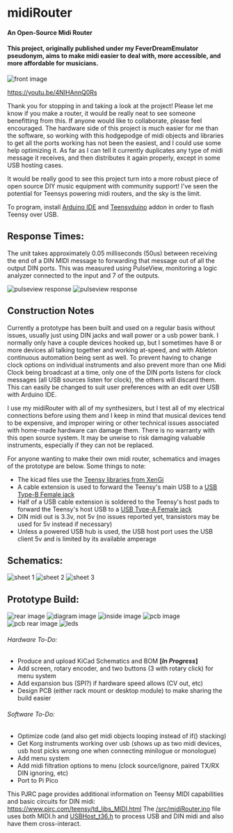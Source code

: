 # midiRouter
#### An Open-Source Midi Router


#### This project, originally published under my FeverDreamEmulator pseudonym, aims to make midi easier to deal with, more accessible, and more affordable for musicians. 

![front image](./images/front.jpg)

https://youtu.be/4NIHAnnQ0Rs

Thank you for stopping in and taking a look at the project! Please let me know if you make a router, it would be really neat to see someone benefitting from this. If anyone would like to collaborate, please feel encouraged. The hardware side of this project is much easier for me than the software, so working with this hodgepodge of midi objects and libraries to get all the ports working has not been the easiest, and I could use some help optimizing it. As far as I can tell it currently duplicates any type of midi message it receives, and then distributes it again properly, except in some USB hosting cases.

It would be really good to see this project turn into a more robust piece of open source DIY music equipment with community support! I've seen the potential for Teensys powering midi routers, and the sky is the limit.

To program, install [Arduino IDE](https://www.arduino.cc/en/software) and [Teensyduino](https://www.pjrc.com/teensy/teensyduino.html) addon in order to flash Teensy over USB.

## Response Times:

The unit takes approximately 0.05 milliseconds (50us) between receiving the end of a DIN MIDI message to forwarding that message out of all the output DIN ports. This was measured using PulseView, monitoring a logic analyzer connected to the input and 7 of the outputs.

![pulseview response](./images/pulseview_midi_test_view_2.png)
![pulseview response](./images/pulseview_midi_test_view_1.png)


## Construction Notes

Currently a prototype has been built and used on a regular basis without issues, usually just using DIN jacks and wall power or a usb power bank. I normally only have a couple devices hooked up, but I sometimes have 8 or more devices all talking together and working at-speed, and with Ableton continuous automation being sent as well. To prevent having to change clock options on individual instruments and also prevent more than one Midi Clock being broadcast at a time, only one of the DIN ports listens for clock messages (all USB sources listen for clock), the others will discard them. This can easily be changed to suit user preferences with an edit over USB with Arduino IDE. 

I use my midiRouter with all of my synthesizers, but I test all of my electrical connections before using them and I keep in mind that musical devices tend to be expensive, and improper wiring or other technical issues associated with home-made hardware can damage them. There is no warranty with this open source system. It may be unwise to risk damaging valuable instruments, especially if they can not be replaced.

For anyone wanting to make their own midi router, schematics and images of the prototype are below. Some things to note: 

- The kicad files use the [Teensy libraries from XenGi](https://github.com/XenGi/teensy_library)
- A cable extension is used to forward the Teensy's main USB to a [USB Type-B Female jack](https://www.adafruit.com/product/4212)
- Half of a USB cable extension is soldered to the Teensy's host pads to forward the Teensy's host USB to a [USB Type-A Female jack](https://www.adafruit.com/product/4214)
- DIN midi out is 3.3v, not 5v (no issues reported yet, transistors may be used for 5v instead if necessary)
- Unless a powered USB hub is used, the USB host port uses the USB client 5v and is limited by its available amperage

## Schematics:

![sheet 1](./schematics/midiRouter_schematic_1.jpg)
![sheet 2](./schematics/midiRouter_schematic_2.jpg)
![sheet 3](./schematics/midiRouter_schematic_3.jpg)


## Prototype Build:

![rear image](./images/rear.jpg)
![diagram image](./images/diagram.jpg)
![inside image](./images/inside.jpg)
![pcb image](./images/pcb.jpg)
![pcb rear image](./images/pcb_rear.jpg)
![leds](./images/leds.jpg)



###### Hardware To-Do:
- Produce and upload KiCad Schematics and BOM **[*In Progress*]** 
- Add screen, rotary encoder, and two buttons (3 with rotary click) for menu system
- Add expansion bus (SPI?) if hardware speed allows (CV out, etc)
- Design PCB (either rack mount or desktop module) to make sharing the build easier

###### Software To-Do:
- Optimize code (and also get midi objects looping instead of if() stacking)
- Get Korg instruments working over usb (shows up as two midi devices, usb host picks wrong one when connecting minilogue or monologue)
- Add menu system
- Add midi filtration options to menu (clock source/ignore, paired TX/RX DIN ignoring, etc)
- Port to Pi Pico

This PJRC page provides additional information on Teensy MIDI capabilities and basic circuits for DIN midi: https://www.pjrc.com/teensy/td_libs_MIDI.html The [/src/midiRouter.ino](./src/midiRouter.ino) file uses both MIDI.h and [USBHost_t36.h](https://github.com/PaulStoffregen/USBHost_t36) to process USB and DIN midi and also have them cross-interact. 
